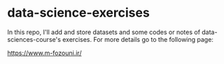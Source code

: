 # data-science-exercises
In this repo, I'll add and store datasets and some codes or notes of data-sciences-course's exercises. For more details go to the following page:

https://www.m-fozouni.ir/ 
